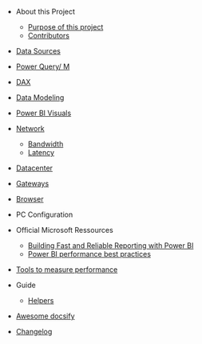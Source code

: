 - About this Project
  - [Purpose of this project](Purpose-of-this-project.md)
  - [Contributors](contributors.md)
  
- [Data Sources](data-sources.md)

- [Power Query/ M](Power-Query_M.md)

- [DAX](DAX.md)

- [Data Modeling](data-modeling.md)

- [Power BI Visuals](power-bi-visuals.md)

- [Network](network.md) 
  - [Bandwidth](Bandwidth.md)
  - [Latency](Latency.md)

- [Datacenter](datacenter.md)

- [Gateways](Gateways.md)

- [Browser](Browser.md)

- PC Configuration

- Official Microsoft Ressources
  - [Building Fast and Reliable Reporting with Power BI](https://www.youtube.com/watch?v=GhiJABR7XX0&feature=youtu.be)
  - [Power BI performance best practices](https://docs.microsoft.com/en-us/power-bi/power-bi-reports-performance)

- [Tools to measure performance](tools-to-measure-performance.md)

- Guide

  - [Helpers](helpers.md)


- [Awesome docsify](awesome.md)
- [Changelog](change-log.md)
